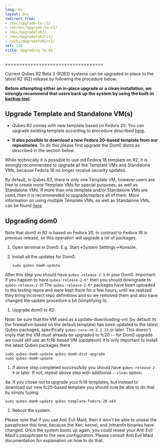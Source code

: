```yaml
---
lang: en
layout: doc
redirect_from:
- /doc/upgrade-to-r2/
- /en/doc/upgrade-to-r2/
- /doc/UpgradeToR2/
- /doc/UpgradeToR2rc1/
- /wiki/UpgradeToR2rc1/
ref: 156
title: Upgrading to R2
---
```


===================================

Current Qubes R2 Beta 3 (R2B3) systems can be upgraded in-place to the latest R2 (R2) release by following the procedure below.

**Before attempting either an in-place upgrade or a clean installation, we strongly recommend that users back up the system by using the built-in [backup tool](/doc/backup-restore/).**

Upgrade Template and Standalone VM(s)
-------------------------------------

- Qubes R2 comes with new template based on Fedora 20. You can upgrade existing template according to procedure described [here](/doc/templates/fedora/#upgrading).

- **It also possible to download a new Fedora 20-based template from our repositories**. To do this please first upgrade the Dom0 distro as described in the section below.

While technically it is possible to use old Fedora 18 template on R2, it is strongly recommended to upgrade all the Template VMs and Standalone VMs, because Fedora 18 no longer receive security updates.

By default, in Qubes R2, there is only one Template VM, however users are free to create more Template VMs for special purposes, as well as Standalone VMs. If more than one template and/or Standalone VMs are used, then it is recommended to upgrade/replace all of them. More information on using multiple Template VMs, as well as Standalone VMs, can be found [here](/doc/software-update-vm/).

Upgrading dom0
--------------

Note that dom0 in R2 is based on Fedora 20, in contrast to Fedora 18 in previous release, so this operation will upgrade a lot of packages.

1. Open terminal in Dom0. E.g. Start-\>System Settings-\>Konsole.

1. Install all the updates for Dom0:

    ~~~
    sudo qubes-dom0-update
    ~~~

After this step you should have `qubes-release-2-5` in your Dom0. Important: if you happen to have `qubes-release-2-6*` then you should downgrade to `qubes-release-2-5`! The `qubes-release-2-6*` packages have been uploaded to the testing repos and were kept there for a few hours, until we realized they bring incorrect repo definitions and so we removed them and also have changed the update procedure a bit (simplifying it).

1. Upgrade dom0 to R2:

Note: be sure that the VM used as a update-downloading-vm (by default its the firewallvm based on the default template) has been updated to the latest Qubes packages, specifically `qubes-core-vm-2.1.33` or later. This doesn't imply that the VM must already be upgraded to fc20 -- for Dom0 upgrade we could still use an fc18-based VM (updatevm) it is only important to install the latest Qubes packages there.

~~~
sudo qubes-dom0-update qubes-dom0-dist-upgrade
sudo qubes-dom0-update
~~~

1. If above step completed successfully you should have `qubes-release-2-9` or later. If not, repeat above step with additional `--clean` option.

4a. If you chose not to upgrade your fc18 templates, but instead to download our new fc20-based template you should now be able to do that by simply typing:

~~~
sudo qubes-dom0-update qubes-template-fedora-20-x64
~~~

1. Reboot the system.

Please note that if you use Anti Evil Maid, then it won't be able to unseal the passphrase this time, because the Xen, kernel, and initramfs binaries have changed. Once the system boots up again, you could reseal your Anti Evil Maid's passphrase to the new configuration. Please consult Anti Evil Maid documentation for explanation on how to do that.
